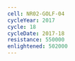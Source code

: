 ```yaml
---
cell: NR02-GOLF-04
cycleYear: 2017
cycle: 18
cycleDate: 2017-18
resistance: 550000
enlightened: 502000
---
```

